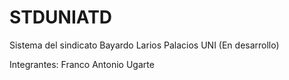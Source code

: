 # STDUNIATD

Sistema del sindicato Bayardo Larios Palacios UNI
(En desarrollo)

Integrantes:
Franco Antonio Ugarte

